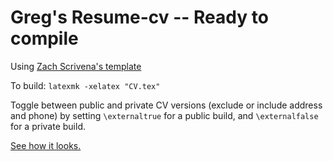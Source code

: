 # Greg's Resume-cv -- Ready to compile

Using [Zach Scrivena's template](https://github.com/zachscrivena/simple-resume-cv)

To build: `latexmk -xelatex "CV.tex"`

Toggle between public and private CV versions (exclude or include address and phone) by setting `\externaltrue` for a public build, and `\externalfalse` for a private build.

[See how it looks.](https://github.com/bekher/cv/blob/master/CV.pdf)
